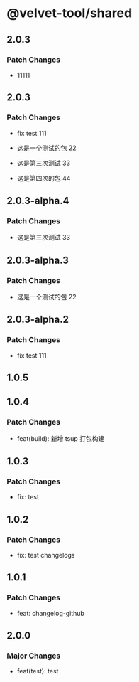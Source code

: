 # @velvet-tool/shared

## 2.0.3

### Patch Changes

- 11111

## 2.0.3

### Patch Changes

- fix test 111

- 这是一个测试的包 22

- 这是第三次测试 33

- 这是第四次的包 44

## 2.0.3-alpha.4

### Patch Changes

- 这是第三次测试 33

## 2.0.3-alpha.3

### Patch Changes

- 这是一个测试的包 22

## 2.0.3-alpha.2

### Patch Changes

- fix test 111

## 1.0.5

## 1.0.4

### Patch Changes

- feat(build): 新增 tsup 打包构建

## 1.0.3

### Patch Changes

- fix: test

## 1.0.2

### Patch Changes

- fix: test changelogs

## 1.0.1

### Patch Changes

- feat: changelog-github

## 2.0.0

### Major Changes

- feat(test): test
